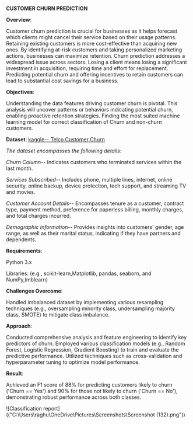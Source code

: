 **CUSTOMER CHURN PREDICTION**

**Overview**:   

   Customer churn prediction is crucial for businesses as it helps forecast which clients might cancel their service based on their usage patterns. Retaining existing customers is more cost-effective than 
   acquiring new ones. By identifying at-risk customers and taking personalized marketing actions, businesses can maximize retention. Churn prediction addresses a widespread issue across sectors. Losing a 
   client means losing a significant investment in acquisition, requiring time and effort for replacement. Predicting potential churn and offering incentives to retain customers can lead to substantial cost 
   savings for a business.

**Objectives**:
         
   Understanding the data features driving customer churn is pivotal. This analysis will uncover patterns or behaviors indicating potential churn, enabling proactive retention strategies.
   Finding the most suited machine learning model for correct classification of Churn and non-churn customers.

**Dataset**:
  [ kaggle-- Telco Customer Churn](https://www.kaggle.com/datasets/blastchar/telco-customer-churn)

*_The dataset encompasses the following details_*:

*Churn Column*-- Indicates customers who terminated services within the last month.

*Services Subscribed*-- Includes phone, multiple lines, internet, online security, online backup, device protection, tech support, and streaming TV and movies.

*Customer Account Details*-- Encompasses tenure as a customer, contract type, payment method, preference for paperless billing, monthly charges, and total charges incurred.

*Demographic Information*-- Provides insights into customers' gender, age range, as well as their marital status, indicating if they have partners and dependents.

**Requirements**:

Python 3.x

Libraries: (e.g., scikit-learn,Matplotlib, pandas, seaborn, and NumPy,Imblearn)

**Challenges Overcome**:

   Handled imbalanced dataset by implementing various resampling techniques (e.g., oversampling minority class, undersampling majority class, SMOTE) to mitigate class imbalance.
 
 **Approach**:
 
   Conducted comprehensive analysis and feature engineering to identify key predictors of churn.
   Employed various classification models (e.g., Random Forest, Logistic Regression, Gradient Boosting) to train and evaluate the predictive performance.
   Utilized techniques such as cross-validation and hyperparameter tuning to optimize model performance.

**Result**:

   Achieved an F1 score of 88% for predicting customers likely to churn ('Churn == Yes') and 90% for those not likely to churn ('Churn == No'), demonstrating robust performance across both classes.

![Classification report](("C:\Users\raghu\OneDrive\Pictures\Screenshots\Screenshot (132).png"))
          
